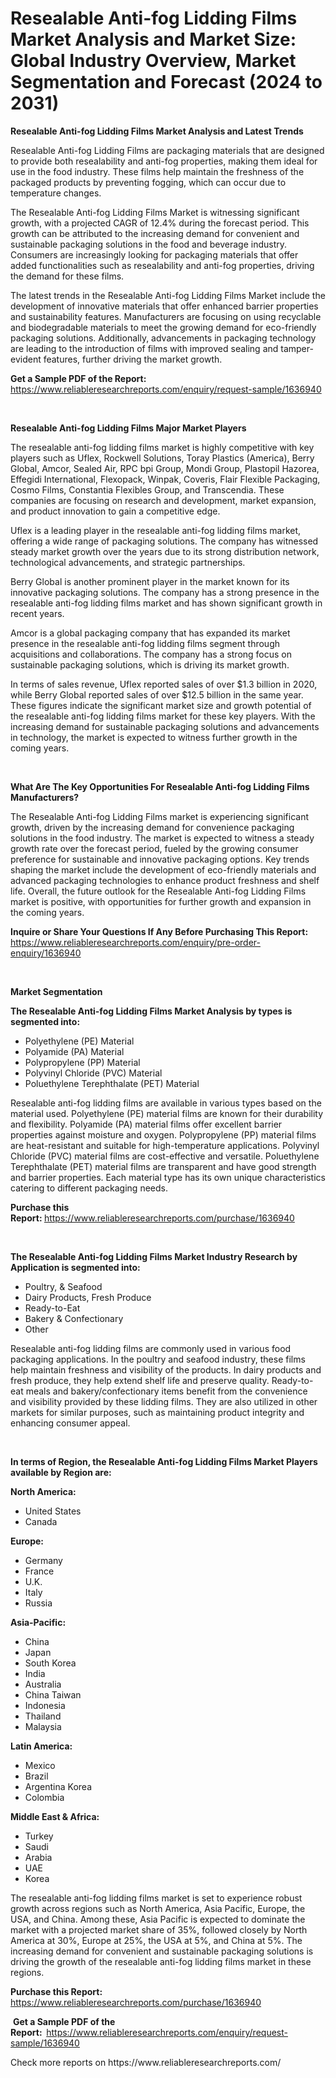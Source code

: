 <p><h1>Resealable Anti-fog Lidding Films Market Analysis and Market Size: Global Industry Overview, Market Segmentation and Forecast (2024 to 2031)</h1></p><p><strong>Resealable Anti-fog Lidding Films Market Analysis and Latest Trends</strong></p>
<p><p>Resealable Anti-fog Lidding Films are packaging materials that are designed to provide both resealability and anti-fog properties, making them ideal for use in the food industry. These films help maintain the freshness of the packaged products by preventing fogging, which can occur due to temperature changes.</p><p>The Resealable Anti-fog Lidding Films Market is witnessing significant growth, with a projected CAGR of 12.4% during the forecast period. This growth can be attributed to the increasing demand for convenient and sustainable packaging solutions in the food and beverage industry. Consumers are increasingly looking for packaging materials that offer added functionalities such as resealability and anti-fog properties, driving the demand for these films.</p><p>The latest trends in the Resealable Anti-fog Lidding Films Market include the development of innovative materials that offer enhanced barrier properties and sustainability features. Manufacturers are focusing on using recyclable and biodegradable materials to meet the growing demand for eco-friendly packaging solutions. Additionally, advancements in packaging technology are leading to the introduction of films with improved sealing and tamper-evident features, further driving the market growth.</p></p>
<p><strong>Get a Sample PDF of the Report:&nbsp;</strong> <a href="https://www.reliableresearchreports.com/enquiry/request-sample/1636940">https://www.reliableresearchreports.com/enquiry/request-sample/1636940</a></p>
<p>&nbsp;</p>
<p><strong>Resealable Anti-fog Lidding Films Major Market Players</strong></p>
<p><p>The resealable anti-fog lidding films market is highly competitive with key players such as Uflex, Rockwell Solutions, Toray Plastics (America), Berry Global, Amcor, Sealed Air, RPC bpi Group, Mondi Group, Plastopil Hazorea, Effegidi International, Flexopack, Winpak, Coveris, Flair Flexible Packaging, Cosmo Films, Constantia Flexibles Group, and Transcendia. These companies are focusing on research and development, market expansion, and product innovation to gain a competitive edge.</p><p>Uflex is a leading player in the resealable anti-fog lidding films market, offering a wide range of packaging solutions. The company has witnessed steady market growth over the years due to its strong distribution network, technological advancements, and strategic partnerships.</p><p>Berry Global is another prominent player in the market known for its innovative packaging solutions. The company has a strong presence in the resealable anti-fog lidding films market and has shown significant growth in recent years.</p><p>Amcor is a global packaging company that has expanded its market presence in the resealable anti-fog lidding films segment through acquisitions and collaborations. The company has a strong focus on sustainable packaging solutions, which is driving its market growth.</p><p>In terms of sales revenue, Uflex reported sales of over $1.3 billion in 2020, while Berry Global reported sales of over $12.5 billion in the same year. These figures indicate the significant market size and growth potential of the resealable anti-fog lidding films market for these key players. With the increasing demand for sustainable packaging solutions and advancements in technology, the market is expected to witness further growth in the coming years.</p></p>
<p>&nbsp;</p>
<p><strong>What Are The Key Opportunities For Resealable Anti-fog Lidding Films Manufacturers?</strong></p>
<p><p>The Resealable Anti-fog Lidding Films market is experiencing significant growth, driven by the increasing demand for convenience packaging solutions in the food industry. The market is expected to witness a steady growth rate over the forecast period, fueled by the growing consumer preference for sustainable and innovative packaging options. Key trends shaping the market include the development of eco-friendly materials and advanced packaging technologies to enhance product freshness and shelf life. Overall, the future outlook for the Resealable Anti-fog Lidding Films market is positive, with opportunities for further growth and expansion in the coming years.</p></p>
<p><strong>Inquire or Share Your Questions If Any Before Purchasing This Report:</strong> <a href="https://www.reliableresearchreports.com/enquiry/pre-order-enquiry/1636940">https://www.reliableresearchreports.com/enquiry/pre-order-enquiry/1636940</a></p>
<p>&nbsp;</p>
<p><strong>Market Segmentation</strong></p>
<p><strong>The Resealable Anti-fog Lidding Films Market Analysis by types is segmented into:</strong></p>
<p><ul><li>Polyethylene (PE) Material</li><li>Polyamide (PA) Material</li><li>Polypropylene (PP) Material</li><li>Polyvinyl Chloride (PVC) Material</li><li>Poluethylene Terephthalate (PET) Material</li></ul></p>
<p><p>Resealable anti-fog lidding films are available in various types based on the material used. Polyethylene (PE) material films are known for their durability and flexibility. Polyamide (PA) material films offer excellent barrier properties against moisture and oxygen. Polypropylene (PP) material films are heat-resistant and suitable for high-temperature applications. Polyvinyl Chloride (PVC) material films are cost-effective and versatile. Poluethylene Terephthalate (PET) material films are transparent and have good strength and barrier properties. Each material type has its own unique characteristics catering to different packaging needs.</p></p>
<p><strong>Purchase this Report:&nbsp;</strong><a href="https://www.reliableresearchreports.com/purchase/1636940">https://www.reliableresearchreports.com/purchase/1636940</a></p>
<p>&nbsp;</p>
<p><strong>The Resealable Anti-fog Lidding Films Market Industry Research by Application is segmented into:</strong></p>
<p><ul><li>Poultry, & Seafood</li><li>Dairy Products, Fresh Produce</li><li>Ready-to-Eat</li><li>Bakery & Confectionary</li><li>Other</li></ul></p>
<p><p>Resealable anti-fog lidding films are commonly used in various food packaging applications. In the poultry and seafood industry, these films help maintain freshness and visibility of the products. In dairy products and fresh produce, they help extend shelf life and preserve quality. Ready-to-eat meals and bakery/confectionary items benefit from the convenience and visibility provided by these lidding films. They are also utilized in other markets for similar purposes, such as maintaining product integrity and enhancing consumer appeal.</p></p>
<p>&nbsp;</p>
<p><strong>In terms of Region, the Resealable Anti-fog Lidding Films Market Players available by Region are:</strong></p>
<p>
    <p> <strong> North America: </strong>
        <ul>
            <li>United States</li>
            <li>Canada</li>
        </ul>
        </p> 
    <p> <strong> Europe: </strong>
        <ul>
            <li>Germany</li>
            <li>France</li>
            <li>U.K.</li>
            <li>Italy</li>
            <li>Russia</li>
        </ul>
        </p> 
    <p> <strong> Asia-Pacific: </strong>
        <ul>
            <li>China</li>
            <li>Japan</li>
            <li>South Korea</li>
            <li>India</li>
            <li>Australia</li>
            <li>China Taiwan</li>
            <li>Indonesia</li>
            <li>Thailand</li>
            <li>Malaysia</li>
        </ul>
        </p> 
    <p> <strong> Latin America: </strong>
        <ul>
            <li>Mexico</li>
            <li>Brazil</li>
            <li>Argentina Korea</li>
            <li>Colombia</li>
        </ul>
        </p> 
    <p> <strong> Middle East & Africa: </strong>
        <ul>
            <li>Turkey</li>
            <li>Saudi</li>
            <li>Arabia</li>
            <li>UAE</li>
            <li>Korea</li>
        </ul>
    </p>
    </p>
<p><p>The resealable anti-fog lidding films market is set to experience robust growth across regions such as North America, Asia Pacific, Europe, the USA, and China. Among these, Asia Pacific is expected to dominate the market with a projected market share of 35%, followed closely by North America at 30%, Europe at 25%, the USA at 5%, and China at 5%. The increasing demand for convenient and sustainable packaging solutions is driving the growth of the resealable anti-fog lidding films market in these regions.</p></p>
<p><strong>Purchase this Report: </strong><a href="https://www.reliableresearchreports.com/purchase/1636940">https://www.reliableresearchreports.com/purchase/1636940</a></p>
<p>&nbsp;<strong>Get a Sample PDF of the Report:&nbsp;&nbsp;</strong><a href="https://www.reliableresearchreports.com/enquiry/request-sample/1636940">https://www.reliableresearchreports.com/enquiry/request-sample/1636940</a></p>
<p><strong></strong></p>
<p>Check more reports on https://www.reliableresearchreports.com/</p>